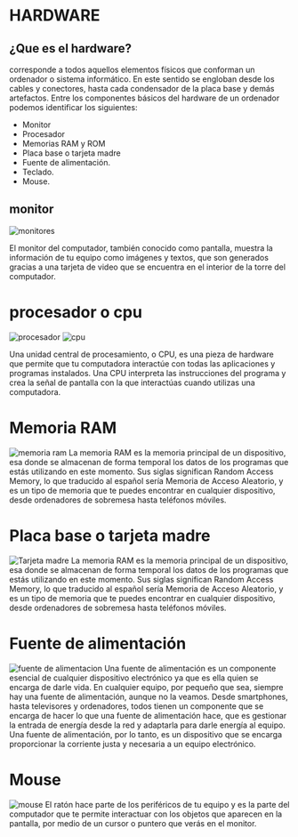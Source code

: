 # HARDWARE
## ¿Que es el hardware?
corresponde a todos aquellos elementos físicos que conforman un ordenador o sistema informático. En este sentido se engloban desde los cables y conectores, hasta cada condensador de la placa base y demás artefactos. Entre los componentes básicos del hardware de un ordenador podemos identificar los siguientes:

- Monitor
- Procesador
- Memorias RAM y ROM 
- Placa base o tarjeta madre 
- Fuente de alimentación.
- Teclado.
- Mouse.

## monitor 
![monitores](https://upload.wikimedia.org/wikipedia/commons/thumb/7/7e/LG_L194WT-SF_LCD_monitor.jpg/800px-LG_L194WT-SF_LCD_monitor.jpg)

El monitor del computador, también conocido como pantalla,  muestra la información de tu equipo como imágenes y textos, que son generados gracias a una tarjeta de video que se encuentra en el interior de la torre del computador.

# procesador o cpu
![procesador](https://previews.123rf.com/images/kostiuchenko/kostiuchenko1703/kostiuchenko170300068/74453281-computerprozessor-multicore-cpu-isoliert-auf-wei%C3%9Fem-hintergrund.jpg " procesador")
![cpu](https://encrypted-tbn0.gstatic.com/images?q=tbn:ANd9GcTpMuqpPX-D51vsHPdl_HRK0tthDIpXcCZLrw&usqp=CAU "cpu")

Una unidad central de procesamiento, o CPU, es una pieza de hardware que permite que tu computadora interactúe con todas las aplicaciones y programas instalados. Una CPU interpreta las instrucciones del programa y crea la señal de pantalla con la que interactúas cuando utilizas una computadora.
# Memoria RAM 
![memoria ram](http://3.bp.blogspot.com/-ccFG1_q0Ips/U_xhU2RDwzI/AAAAAAAAA8I/RVxTfVMIHME/s1600/ANATOMIA.gif "memoria ram")
La memoria RAM es la memoria principal de un dispositivo, esa donde se almacenan de forma temporal los datos de los programas que estás utilizando en este momento. Sus siglas significan Random Access Memory, lo que traducido al español sería Memoria de Acceso Aleatorio, y es un tipo de memoria que te puedes encontrar en cualquier dispositivo, desde ordenadores de sobremesa hasta teléfonos móviles.
# Placa base o tarjeta madre 
![Tarjeta madre](http://luisamona.weebly.com/uploads/1/3/3/1/13315722/988258618.jpg "tarjeta madre")
La memoria RAM es la memoria principal de un dispositivo, esa donde se almacenan de forma temporal los datos de los programas que estás utilizando en este momento. Sus siglas significan Random Access Memory, lo que traducido al español sería Memoria de Acceso Aleatorio, y es un tipo de memoria que te puedes encontrar en cualquier dispositivo, desde ordenadores de sobremesa hasta teléfonos móviles.

# Fuente de alimentación
![fuente de alimentacion](https://sites.google.com/site/estructuradelacomputadora/_/rsrc/1370652811547/home/componentes-esenciales-de-la-computadora/fuente-de-energia/fuente%20de%20alimentacion.JPG "fuente de alimentacion")
Una fuente de alimentación es un componente esencial de cualquier dispositivo electrónico ya que es ella quien se encarga de darle vida. En cualquier equipo, por pequeño que sea, siempre hay una fuente de alimentación, aunque no la veamos. Desde smartphones, hasta televisores y ordenadores, todos tienen un componente que se encarga de hacer lo que una fuente de alimentación hace, que es gestionar la entrada de energía desde la red y adaptarla para darle energía al equipo. Una fuente de alimentación, por lo tanto, es un dispositivo que se encarga proporcionar la corriente justa y necesaria a un equipo electrónico.

# Mouse
![mouse](https://1.bp.blogspot.com/-vnt99CCl7WE/WQtTWqVSY1I/AAAAAAAAgKU/YHKjSByq-NQLlDXLnfCzAMHIiCwwLDTowCLcB/w850/mouse.jpg "mouse")
El ratón hace parte de los periféricos de tu equipo y es la parte del computador que te permite interactuar con los objetos que aparecen en la pantalla, por medio de un cursor o puntero que verás en el monitor.

